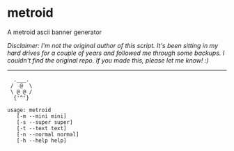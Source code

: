 # metroid
A metroid ascii banner generator

_Disclaimer: I'm not the original author of this script. It's been sitting in my hard drives for a couple of years and followed me through some backups. I couldn't find the original repo. If you made this, please let me know! :)_

----- 

```
  .___.
 /  @  \
 \ @ @ /
  {'^'}

usage: metroid
   [-m --mini mini]
   [-s --super super]
   [-t --text text]
   [-n --normal normal]
   [-h --help help]
```
